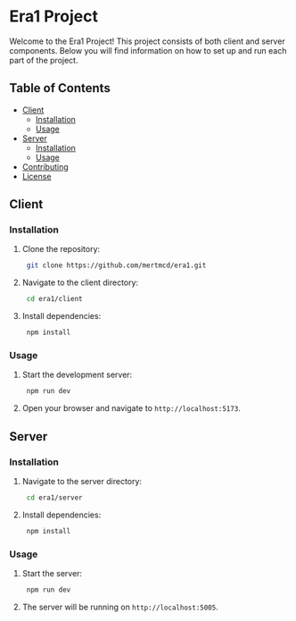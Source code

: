 # Era1 Project

Welcome to the Era1 Project! This project consists of both client and server components. Below you will find information on how to set up and run each part of the project.

## Table of Contents

- [Client](#client)
  - [Installation](#installation)
  - [Usage](#usage)
- [Server](#server)
  - [Installation](#installation-1)
  - [Usage](#usage-1)
- [Contributing](#contributing)
- [License](#license)

## Client

### Installation

1. Clone the repository:
   ```sh
    git clone https://github.com/mertmcd/era1.git
   ```
2. Navigate to the client directory:
   ```sh
    cd era1/client
   ```
3. Install dependencies:
   ```sh
    npm install
   ```

### Usage

1. Start the development server:
   ```sh
    npm run dev
   ```
2. Open your browser and navigate to `http://localhost:5173`.

## Server

### Installation

1. Navigate to the server directory:
   ```sh
    cd era1/server
   ```
2. Install dependencies:
   ```sh
    npm install
   ```

### Usage

1. Start the server:
   ```sh
    npm run dev
   ```
2. The server will be running on `http://localhost:5005`.
